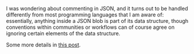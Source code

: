 I was wondering about commenting in JSON, and it turns out to be handled differently from most programming languages that I am aware of: essentially, anything inside a JSON blob is part of its data structure, though conventions within communities or workflows can of course agree on ignoring certain elements of the data structure.

Some more details in [this post](https://www.freecodecamp.org/news/json-comment-example-how-to-comment-in-json-files/).
